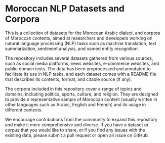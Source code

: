 # Moroccan NLP Datasets and Corpora

This is a collection of datasets for the Moroccan Arabic dialect, and corpora of Moroccan contents, aimed at researchers and developers working on natural language processing (NLP) tasks such as machine translation, text summarization, sentiment analysis, and named entity recognition.

The repository includes several datasets gathered from various sources, such as social media platforms, news websites, e-commerce websites, and public domain texts. The data has been preprocessed and annotated to facilitate its use in NLP tasks, and each dataset comes with a README file that describes its contents, format, and citable source (if any).

The corpora included in this repository cover a range of topics and domains, including politics, sports, culture, and religion. They are designed to provide a representative sample of Moroccan content (usually written in other languages such as Arabic, English and French) and its usage in different contexts.

We encourage contributions from the community to expand this repository and make it more comprehensive and diverse. If you have a dataset or corpus that you would like to share, or if you find any issues with the existing data, please submit a pull request or open an issue on GitHub.

